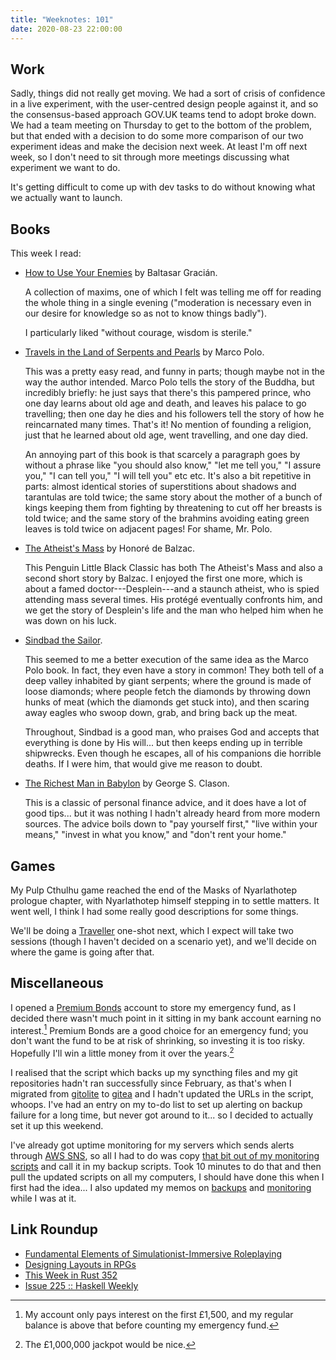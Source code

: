 ```yaml
---
title: "Weeknotes: 101"
date: 2020-08-23 22:00:00
---
```


## Work

Sadly, things did not really get moving.  We had a sort of crisis of
confidence in a live experiment, with the user-centred design people
against it, and so the consensus-based approach GOV.UK teams tend to
adopt broke down.  We had a team meeting on Thursday to get to the
bottom of the problem, but that ended with a decision to do some more
comparison of our two experiment ideas and make the decision next
week.  At least I'm off next week, so I don't need to sit through more
meetings discussing what experiment we want to do.

It's getting difficult to come up with dev tasks to do without knowing
what we actually want to launch.


## Books

This week I read:

- [How to Use Your Enemies][] by Baltasar Gracián.

  A collection of maxims, one of which I felt was telling me off for
  reading the whole thing in a single evening ("moderation is
  necessary even in our desire for knowledge so as not to know things
  badly").

  I particularly liked "without courage, wisdom is sterile."

- [Travels in the Land of Serpents and Pearls][] by Marco Polo.

  This was a pretty easy read, and funny in parts; though maybe not in
  the way the author intended.  Marco Polo tells the story of the
  Buddha, but incredibly briefly: he just says that there's this
  pampered prince, who one day learns about old age and death, and
  leaves his palace to go travelling; then one day he dies and his
  followers tell the story of how he reincarnated many times.  That's
  it!  No mention of founding a religion, just that he learned about
  old age, went travelling, and one day died.

  An annoying part of this book is that scarcely a paragraph goes by
  without a phrase like "you should also know," "let me tell you," "I
  assure you," "I can tell you," "I will tell you" etc etc.  It's also
  a bit repetitive in parts: almost identical stories of superstitions
  about shadows and tarantulas are told twice; the same story about
  the mother of a bunch of kings keeping them from fighting by
  threatening to cut off her breasts is told twice; and the same story
  of the brahmins avoiding eating green leaves is told twice on
  adjacent pages!  For shame, Mr. Polo.

- [The Atheist's Mass][] by Honoré de Balzac.

  This Penguin Little Black Classic has both The Atheist's Mass and
  also a second short story by Balzac.  I enjoyed the first one more,
  which is about a famed doctor---Desplein---and a staunch atheist,
  who is spied attending mass several times.  His protégé eventually
  confronts him, and we get the story of Desplein's life and the man
  who helped him when he was down on his luck.

- [Sindbad the Sailor][].

  This seemed to me a better execution of the same idea as the Marco
  Polo book.  In fact, they even have a story in common!  They both
  tell of a deep valley inhabited by giant serpents; where the ground
  is made of loose diamonds; where people fetch the diamonds by
  throwing down hunks of meat (which the diamonds get stuck into), and
  then scaring away eagles who swoop down, grab, and bring back up the
  meat.

  Throughout, Sindbad is a good man, who praises God and accepts that
  everything is done by His will... but then keeps ending up in
  terrible shipwrecks.  Even though he escapes, all of his companions
  die horrible deaths.  If I were him, that would give me reason to
  doubt.

- [The Richest Man in Babylon][] by George S. Clason.

  This is a classic of personal finance advice, and it does have a lot
  of good tips... but it was nothing I hadn't already heard from more
  modern sources.  The advice boils down to "pay yourself first,"
  "live within your means," "invest in what you know," and "don't rent
  your home."

[How to Use Your Enemies]: https://www.goodreads.com/book/show/24874346-how-to-use-your-enemies
[Travels in the Land of Serpents and Pearls]: https://www.goodreads.com/book/show/24874350-travels-in-the-land-of-serpents-and-pearls
[The Atheist's Mass]: https://www.goodreads.com/book/show/24874308-the-atheist-s-mass
[Sindbad the Sailor]: https://www.goodreads.com/book/show/24874320-sindbad-the-sailor
[The Richest Man in Babylon]: https://en.wikipedia.org/wiki/The_Richest_Man_in_Babylon


## Games

My Pulp Cthulhu game reached the end of the Masks of Nyarlathotep
prologue chapter, with Nyarlathotep himself stepping in to settle
matters.  It went well, I think I had some really good descriptions
for some things.

We'll be doing a [Traveller][] one-shot next, which I expect will take
two sessions (though I haven't decided on a scenario yet), and we'll
decide on where the game is going after that.

[Traveller]: https://www.mongoosepublishing.com/


## Miscellaneous

I opened a [Premium Bonds][] account to store my emergency fund, as I
decided there wasn't much point in it sitting in my bank account
earning no interest.[^interest] Premium Bonds are a good choice for an
emergency fund; you don't want the fund to be at risk of shrinking, so
investing it is too risky.  Hopefully I'll win a little money from it
over the years.[^jackpot]

[^interest]: My account only pays interest on the first £1,500, and my
  regular balance is above that before counting my emergency fund.

[^jackpot]: The £1,000,000 jackpot would be nice.

I realised that the script which backs up my syncthing files and my
git repositories hadn't ran successfully since February, as that's
when I migrated from [gitolite][] to [gitea][] and I hadn't updated
the URLs in the script, whoops.  I've had an entry on my to-do list to
set up alerting on backup failure for a long time, but never got
around to it... so I decided to actually set it up this weekend.

I've already got uptime monitoring for my servers which sends alerts
through [AWS SNS][], so all I had to do was copy [that bit out of my
monitoring scripts][] and call it in my backup scripts.  Took 10
minutes to do that and then pull the updated scripts on all my
computers, I should have done this when I first had the idea...  I
also updated my memos on [backups][] and [monitoring][] while I was at
it.

[Premium Bonds]: https://www.nsandi.com/premium-bonds
[gitolite]: https://gitolite.com/gitolite/
[gitea]: https://gitea.io/en-us/
[AWS SNS]: https://aws.amazon.com/sns/
[that bit out of my monitoring scripts]: https://github.com/barrucadu/dotfiles/commit/cd3bc569062c0cbfc5151f4373b772bad7cb0b8e
[backups]: backups.html
[monitoring]: monitoring.html

## Link Roundup

- [Fundamental Elements of Simulationist-Immersive Roleplaying](https://www.rpg.net/columns/talesfromtherockethouse/talesfromtherockethouse51.phtml)
- [Designing Layouts in RPGs](https://www.theexplorersco.com/home/2019/7/20/exploring-layout)
- [This Week in Rust 352](https://this-week-in-rust.org/blog/2020/08/18/this-week-in-rust-352/)
- [Issue 225 :: Haskell Weekly](https://haskellweekly.news/issue/225.html)
